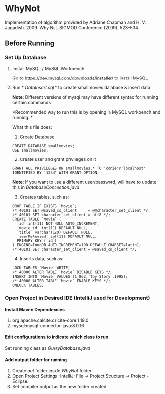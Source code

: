 # WhyNot
Implementation of algorithm provided by Adriane Chapman and H. V. Jagadish. 2009. Why Not. SIGMOD Conference (2009), 523–534.



## Before Running
### Set Up Database
1. Install MySQL / MySQL Workbench

    Go to https://dev.mysql.com/downloads/installer/ to install MySQL

2. Run * *DataInsert.sql* * to create smallmovies database & insert data

    **Note**: Different versions of mysql may have different syntax for running certain commands

    *Recommended way to run this is by opening in MySQL workbench and running. *

    What this file does:
    1. Create Database
    ```
    CREATE DATABASE smallmovies;
    USE smallmovies;
    ```
    2. Create user and grant privileges on it
    ```
    GRANT ALL PRIVILEGES ON smallmovies.* TO 'corie'@'localhost' IDENTIFIED BY '1234' WITH GRANT OPTION;
    ```
    **Note**: If you want to use a different user/password, will have to update this in *DatabaseConnection.java*

    3. Creates tables, such as:
    ```
    DROP TABLE IF EXISTS `Movie`;
    /*!40101 SET @saved_cs_client     = @@character_set_client */;
    /*!40101 SET character_set_client = utf8 */;
    CREATE TABLE `Movie` (
      `id` int(11) NOT NULL AUTO_INCREMENT,
      `movie_id` int(11) DEFAULT NULL,
      `title` varchar(120) DEFAULT NULL,
      `yearReleased` int(11) DEFAULT NULL,
      PRIMARY KEY (`id`)
    ) ENGINE=InnoDB AUTO_INCREMENT=198 DEFAULT CHARSET=latin1;
    /*!40101 SET character_set_client = @saved_cs_client */;
    ```
    4. Inserts data, such as:
    ```
    LOCK TABLES `Movie` WRITE;
    /*!40000 ALTER TABLE `Movie` DISABLE KEYS */;
    INSERT INTO `Movie` VALUES (1,862,'Toy Story',1995);
    /*!40000 ALTER TABLE `Movie` ENABLE KEYS */;
    UNLOCK TABLES;
    ```

### Open Project in Desired IDE (IntelliJ used for Development)
#### Install Maven Dependencies
1. org.apache.calcite:calcite-core:1.19.0
2. mysql:mysql-connector-java:8.0.16

#### Edit configurations to indicate which class to run

Set running class as *QueryDatabase.java*

#### Add output folder for running
1. Create *out* folder inside *WhyNot* folder
2. Open Project Settings
    -IntelliJ: File -> Project Structure -> Project
    -Eclipse:
3. Set compiler output as the new folder created